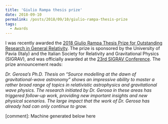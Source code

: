 ```yaml
---
title: 'Giulio Rampa thesis prize'
date: 2018-09-10
permalink: /posts/2018/09/10/giulio-rampa-thesis-prize
tags:
  - Awards
---
```


I was recently awarded the [2018 Giulio Rampa Thesis Prize for Outstanding Research in General Relativity](<https://hyperspace.uni-frankfurt.de/2018/06/19/2018-giulio-rampa-thesis-prize-for-outstanding-research-in-general-relativity/>). The prize is sponsored by the University of Pavia (Italy) and the Italian Society for Relativity and Gravitational Physics (SIGRAV), and was officially awarded at the [23rd SIGRAV Conference](<http://sigrav2018.ca.infn.it/>). The prize announcement reads:

_Dr. Gerosa’s Ph.D. Thesis on “Source modelling at the dawn of gravitational-wave astronomy” shows an impressive ability to master a rather broad range of topics in relativistic astrophysics and gravitational wave physics. The research initiated by Dr. Gerosa in these areas has triggered follow-up work, providing new important insights and new physical scenarios. The large impact that the work of Dr. Gerosa has already had can only continue to grow._

[comment]: Machine generated below here
